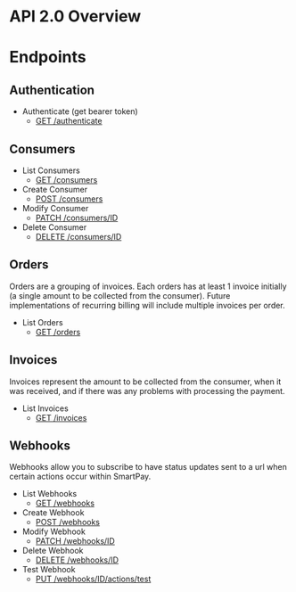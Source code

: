 # API 2.0 Overview

# Endpoints

## Authentication

- Authenticate (get bearer token)
	* [GET /authenticate](authenticate/authenticate.md)

## Consumers

- List Consumers 
	* [GET /consumers](consumers/get_consumers.md)
- Create Consumer 
	* [POST /consumers](consumers/create_consumer.md)
- Modify Consumer 
	* [PATCH /consumers/ID](consumers/modify_consumer.md)
- Delete Consumer 
	* [DELETE /consumers/ID](consumers/delete_consumer.md)

## Orders

Orders are a grouping of invoices.  Each orders has at least 1 invoice initially (a single amount to be collected from the consumer).  Future implementations of recurring billing will include multiple invoices per order.

- List Orders
	* [GET /orders](orders/get_orders.md)

## Invoices

Invoices represent the amount to be collected from the consumer, when it was received, and if there was any problems with processing the payment.

- List Invoices
	* [GET /invoices](invoices/get_invoices.md)

## Webhooks

Webhooks allow you to subscribe to have status updates sent to a url when certain actions occur within SmartPay.

- List Webhooks
	* [GET /webhooks](webhooks/get_webhooks.md)
- Create Webhook
	* [POST /webhooks](webhooks/create_webhook.md)
- Modify Webhook
	* [PATCH /webhooks/ID](webhooks/modify_webhook.md)
- Delete Webhook
	* [DELETE /webhooks/ID](webhooks/delete_webhook.md)
- Test Webhook
	* [PUT /webhooks/ID/actions/test](webhooks/test_webhook.md)